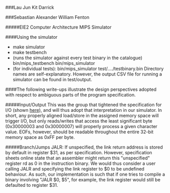 ###Lau Jun Kit Darrick

###Sebastian Alexander William Fenton

#####EIE2 Computer Architecture MIPS Simulator



####Using the simulator
* make simulator
* make testbench
* (runs the simulator against every test binary in the catalogue) bin/mips_testbench bin/mips_simulator
* (for individual tests): bin/mips_simulator test/..../testbinary.bin
Directory names are self-explanatory. However, the output CSV file for running a simulator can be found in test/output.


####The following write-ups illustrate the design perspectives adopted with respect to ambiguous parts of the program specification.

#####Input/Output
This was the group that tightened the specification for I/O (shown [here](https://github.com/m8pple/arch2-2018-cw/issues/42#issuecomment-437190800)), and will thus adopt that interpretation in our simulator. In short, any properly aligned load/store in the assigned memory space will trigger I/O, but only reads/writes that access the least significant byte (0x30000003 and 0x30000007) will properly process a given character value. EOFs, however, should be readable throughout the entire 32-bit memory space as 0xFF per byte.

#####Branch/Jumps
JALR: If unspecified, the link return address is stored by default in register $31, as per specification. However, specification sheets online state that an assembler might return this "unspecified" register rd as 0 in the instruction binary. We would thus consider a user calling JALR and specifying the link register to $0 to be undefined behaviour. As such, our implementation is such that if one tries to compile a binary involving "JALR $0, $5", for example, the link register would still be defaulted to register $31.